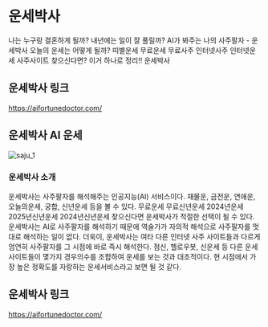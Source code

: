 # 운세박사
나는 누구랑 결혼하게 될까? 내년에는 일이 잘 풀릴까? AI가 봐주는 나의 사주팔자 - 운세박사
오늘의 운세는 어떻게 될까? 띠별운세 무료운세 무료사주 인터넷사주 인터넷운세 사주사이트 찾으신다면?
이거 하나로 정리!! 운세박사


## 운세박사 링크
https://aifortunedoctor.com/


## 운세박사 AI 운세
![saju_1](https://github.com/JAEHOON-1993/aifortunedoctor.com/assets/40525201/fa464b21-2718-40fc-bc05-531570c8b8e8)


### 운세박사 소개
운세박사는 사주팔자를 해석해주는 인공지능(AI) 서비스이다. 재물운, 금전운, 연애운, 오늘의운세, 궁합, 신년운세 등을 볼 수 있다. 무료운세 무료신년운세 2024년운세 2025년신년운세 2024년신년운세 찾으신다면 운세박사가 적절한 선택이 될 수 있다. 운세박사는 AI로 사주팔자를 해석하기 때문에 역술가가 자의적 해석으로 사주팔자를 멋대로 해석하는 일이 없다. 더욱이, 운세박사는 여타 다른 인터넷 사주 사이트들과 다르게 엄연히 사주팔자를 그 시점에 바로 즉시 해석한다. 점신, 헬로우봇, 신운세 등 다른 운세 사이트들이 몇가지 경우의수를 조합하여 운세를 보는 것과 대조적이다. 현 시점에서 가장 높은 정확도를 자랑하는 운세서비스라고 보면 될 것 같다.

## 운세박사 링크
https://aifortunedoctor.com/
